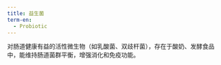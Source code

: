 ```yaml
---
title: 益生菌
term-en:
  - Probiotic
---
```

对肠道健康有益的活性微生物（如乳酸菌、双歧杆菌），存在于酸奶、发酵食品中，能维持肠道菌群平衡，增强消化和免疫功能。
